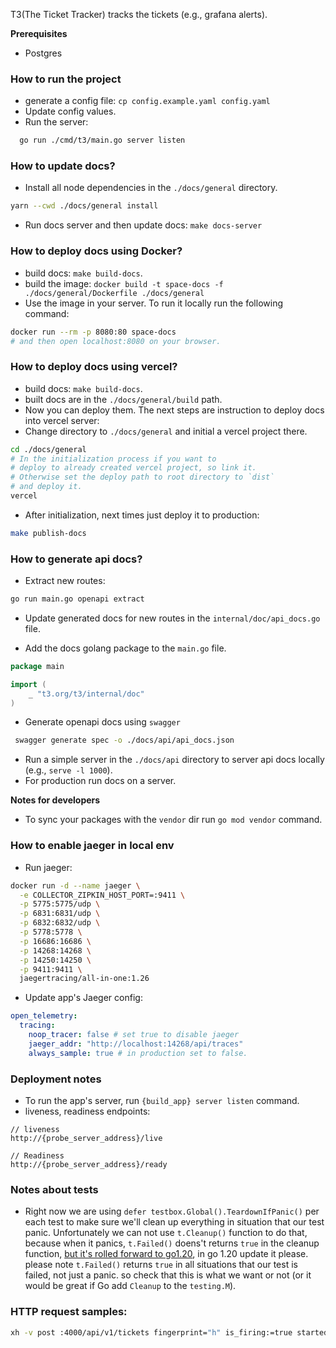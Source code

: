 T3(The Ticket Tracker) tracks the tickets (e.g., grafana alerts).

__Prerequisites__

- Postgres

### How to run the project

- generate a config file: `cp config.example.yaml config.yaml`
- Update config values.
- Run the server:

```bash
  go run ./cmd/t3/main.go server listen
```

### How to update docs?

- Install all node dependencies in the `./docs/general` directory.

```bash
yarn --cwd ./docs/general install
```

- Run docs server and then update docs: `make docs-server`

### How to deploy docs using Docker?

- build docs: `make build-docs`.
- build the image: `docker build -t space-docs -f ./docs/general/Dockerfile ./docs/general`
- Use the image in your server. To run it locally run the following command:

```bash
docker run --rm -p 8080:80 space-docs
# and then open localhost:8080 on your browser.
```

### How to deploy docs using vercel?

- build docs: `make build-docs`.
- built docs are in the `./docs/general/build` path.
- Now you can deploy them. The next steps are instruction to deploy docs into vercel server:
- Change directory to `./docs/general` and initial a vercel project there.

```bash
cd ./docs/general
# In the initialization process if you want to
# deploy to already created vercel project, so link it.
# Otherwise set the deploy path to root directory to `dist`
# and deploy it.
vercel
```

- After initialization, next times just deploy it to production:

```bash
make publish-docs
```

### How to generate api docs?

- Extract new routes:

```bash
go run main.go openapi extract
```

- Update generated docs for new routes in the `internal/doc/api_docs.go` file.

- Add the docs golang package to the `main.go` file.

```go
package main

import (
	_ "t3.org/t3/internal/doc"
)
```

- Generate openapi docs using `swagger`

```bash
 swagger generate spec -o ./docs/api/api_docs.json
```

- Run a simple server in the `./docs/api` directory to server api docs locally (e.g., `serve -l 1000`).
- For production run docs on a server.

__Notes for developers__

- To sync your packages with the `vendor` dir run `go mod vendor` command.

### How to enable jaeger in local env

- Run jaeger:

```bash
docker run -d --name jaeger \
  -e COLLECTOR_ZIPKIN_HOST_PORT=:9411 \
  -p 5775:5775/udp \
  -p 6831:6831/udp \
  -p 6832:6832/udp \
  -p 5778:5778 \
  -p 16686:16686 \
  -p 14268:14268 \
  -p 14250:14250 \
  -p 9411:9411 \
  jaegertracing/all-in-one:1.26
```

- Update app's Jaeger config:

```yaml
open_telemetry:
  tracing:
    noop_tracer: false # set true to disable jaeger
    jaeger_addr: "http://localhost:14268/api/traces"
    always_sample: true # in production set to false.
```

### Deployment notes

- To run the app's server, run `{build_app} server listen` command.
- liveness, readiness endpoints:

```text
// liveness
http://{probe_server_address}/live

// Readiness
http://{probe_server_address}/ready
```

### Notes about tests

- Right now we are using `defer testbox.Global().TeardownIfPanic()` per each test to make sure we'll clean up
  everything in situation that our test panic. Unfortunately we can not use `t.Cleanup()` function to do that, because
  when it panics, `t.Failed()` doens't returns `true` in the cleanup function,
  [but it's rolled forward to go1.20](https://github.com/golang/go/issues/49929), in go 1.20 update it please. please
  note `t.Failed()` returns `true` in all situations that our test is failed, not just a panic. so check that this is
  what we want or not (or it would be great if Go add `Cleanup` to the `testing.M`).

### HTTP request samples:

```bash
xh -v post :4000/api/v1/tickets fingerprint="h" is_firing:=true started_at:=1 level="low" description="a test alert" webhook:='{"channel":"matrix","channel_id":"!sGJfLhjEueOpYkVKdz:matrix.org"}'
```
